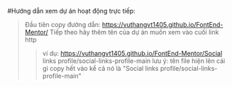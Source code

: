 #Hướng dẫn xem dự án hoạt động trực tiếp:
>Đầu tiên copy đường dẫn: https://vuthangvt1405.github.io/FontEnd-Mentor/
>Tiếp theo hãy thêm tên của dự án muốn xem vào cuối link http
>>ví dụ: https://vuthangvt1405.github.io/FontEnd-Mentor/Social links profile/social-links-profile-main
>>lưu ý: tên file hiện lên cái gì copy hết vào kể cả nó là "Social links profile/social-links-profile-main"
